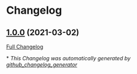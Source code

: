 # Changelog

## [1.0.0](https://github.com/JoseLlarena/pypey/tree/1.0.0) (2021-03-02)

[Full Changelog](https://github.com/JoseLlarena/pypey/compare/0e7d1f384caf972789c2b117e224ed5f97177cda...1.0.0)



\* *This Changelog was automatically generated by [github_changelog_generator](https://github.com/github-changelog-generator/github-changelog-generator)*

